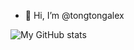 - 👋 Hi, I’m @tongtongalex

![My GitHub stats](https://github-readme-stats.vercel.app/api?username=tongtongalex&show_icons=true&theme=transparent)

<!---
tongtongalex/tongtongalex is a ✨ special ✨ repository because its `README.md` (this file) appears on your GitHub profile.
You can click the Preview link to take a look at your changes.
--->
